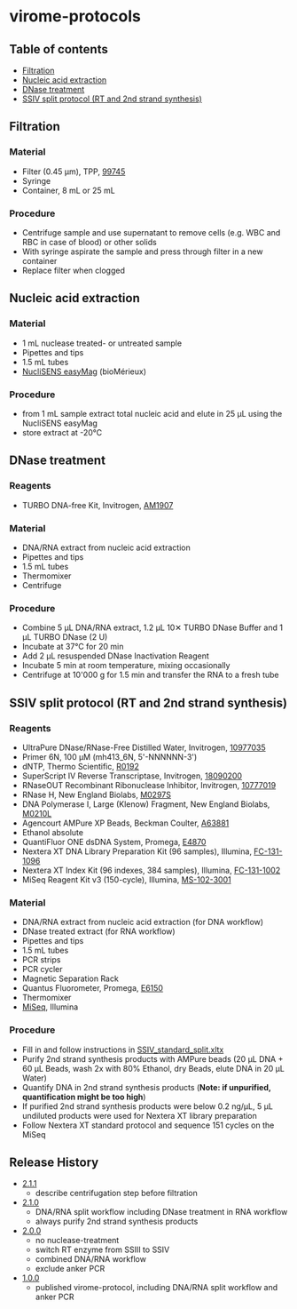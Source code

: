 # virome-protocols

## Table of contents

* [Filtration](#filtration)
* [Nucleic acid extraction](#nucleic-acid-extraction)
* [DNase treatment](#dnase-treatment)
* [SSIV split protocol (RT and 2nd strand synthesis)](#ssiv-split-protocol-rt-and-2nd-strand-synthesis)

## Filtration
### Material
* Filter (0.45 µm), TPP, [99745](http://www.tpp.ch/page/produkte/12_filtration_spritzenfilter.php?lang=DE)
* Syringe
* Container, 8 mL or 25 mL

### Procedure
* Centrifuge sample and use supernatant to remove cells (e.g. WBC and RBC in case of blood) or other solids
* With syringe aspirate the sample and press through filter in a new container
* Replace filter when clogged

## Nucleic acid extraction
### Material
* 1 mL nuclease treated- or untreated sample
* Pipettes and tips
* 1.5 mL tubes
* [NucliSENS easyMag](http://www.biomerieux-usa.com/clinical/nuclisens-easymag) (bioMérieux)

### Procedure
* from 1 mL sample extract total nucleic acid and elute in 25 µL using the NucliSENS easyMag
* store extract at -20°C

## DNase treatment
### Reagents
* TURBO DNA-free Kit, Invitrogen, [AM1907](https://www.thermofisher.com/order/catalog/product/AM1907)

### Material
* DNA/RNA extract from nucleic acid extraction
* Pipettes and tips
* 1.5 mL tubes
* Thermomixer
* Centrifuge

### Procedure
* Combine 5 µL DNA/RNA extract, 1.2 µL 10✕ TURBO DNase Buffer and 1 µL TURBO DNase (2 U)
* Incubate at 37°C for 20 min
* Add 2 µL resuspended DNase Inactivation Reagent
* Incubate 5 min at room temperature, mixing occasionally
* Centrifuge at 10'000 g for 1.5 min and transfer the RNA to a fresh tube

## SSIV split protocol (RT and 2nd strand synthesis)
### Reagents
* UltraPure DNase/RNase-Free Distilled Water, Invitrogen, [10977035](https://www.thermofisher.com/order/catalog/product/10977035)
* Primer 6N, 100 µM (mh413_6N, 5'-NNNNNN-3')
* dNTP, Thermo Scientific, [R0192](https://www.thermofisher.com/order/catalog/product/R0192)
* SuperScript IV Reverse Transcriptase, Invitrogen, [18090200](https://www.thermofisher.com/order/catalog/product/18090200?SID=srch-hj-18090200)
* RNaseOUT Recombinant Ribonuclease Inhibitor, Invitrogen, [10777019](https://www.thermofisher.com/order/catalog/product/10777019)
* RNase H, New England Biolabs, [M0297S](https://www.neb.com/products/m0297-rnase-h#Product%20Information)
* DNA Polymerase I, Large (Klenow) Fragment, New England Biolabs, [M0210L](https://www.neb.com/products/m0210-dna-polymerase-i-large-klenow-fragment)
* Agencourt AMPure XP Beads, Beckman Coulter, [A63881](https://www.beckman.com/reagents/genomic/purification-and-cleanup/pcr)
* Ethanol absolute
* QuantiFluor ONE dsDNA System, Promega, [E4870](https://ch.promega.com/products/dna-purification-quantitation/dna-and-rna-quantitation/quantifluor-one-dsdna-system/?catNum=E4870)
* Nextera XT DNA Library Preparation Kit (96 samples), Illumina, [FC-131-1096](https://emea.illumina.com/products/by-type/sequencing-kits/library-prep-kits/nextera-xt-dna.html?langsel=/ch/)
* Nextera XT Index Kit (96 indexes, 384 samples), Illumina, [FC-131-1002](https://emea.illumina.com/products/by-type/sequencing-kits/library-prep-kits/nextera-xt-dna.html?langsel=/ch/)
* MiSeq Reagent Kit v3 (150-cycle), Illumina, [MS-102-3001](https://emea.illumina.com/products/by-type/sequencing-kits/cluster-gen-sequencing-reagents/miseq-reagent-kit-v3.html?langsel=/ch/)

### Material
* DNA/RNA extract from nucleic acid extraction (for DNA workflow)
* DNase treated extract (for RNA workflow)
* Pipettes and tips
* 1.5 mL tubes
* PCR strips
* PCR cycler
* Magnetic Separation Rack
* Quantus Fluorometer, Promega, [E6150](https://ch.promega.com/products/fluorometers-luminometers-multimode-readers/fluorometers/quantus-fluorometer/?catNum=E6150)
* Thermomixer
* [MiSeq](https://emea.illumina.com/systems/sequencing-platforms/miseq.html?langsel=/ch/), Illumina

### Procedure
* Fill in and follow instructions in [SSIV_standard_split.xltx](SSIV_standard_split.xltx)
* Purify 2nd strand synthesis products with AMPure beads (20 µL DNA + 60 µL Beads, wash 2x with 80% Ethanol, dry Beads, elute DNA in 20 µL Water)
* Quantify DNA in 2nd strand synthesis products (**Note: if unpurified, quantification might be too high**)
* If purified 2nd strand synthesis products were below 0.2 ng/µL, 5 µL undiluted products were used for Nextera XT library preparation
* Follow Nextera XT standard protocol and sequence 151 cycles on the MiSeq

## Release History

* [2.1.1](https://github.com/medvir/virome-protocols/releases/tag/v2.1.1)
    * describe centrifugation step before filtration
* [2.1.0](https://github.com/medvir/virome-protocols/releases/tag/v2.1.0)
    * DNA/RNA split workflow including DNase treatment in RNA workflow
    * always purify 2nd strand synthesis products
* [2.0.0](https://github.com/medvir/virome-protocols/releases/tag/v2.0.0)
    * no nuclease-treatment
    * switch RT enzyme from SSIII to SSIV
    * combined DNA/RNA workflow
    * exclude anker PCR
* [1.0.0](https://github.com/medvir/virome-protocols/releases/tag/v1.0.0)
    * published virome-protocol, including DNA/RNA split workflow and anker PCR
